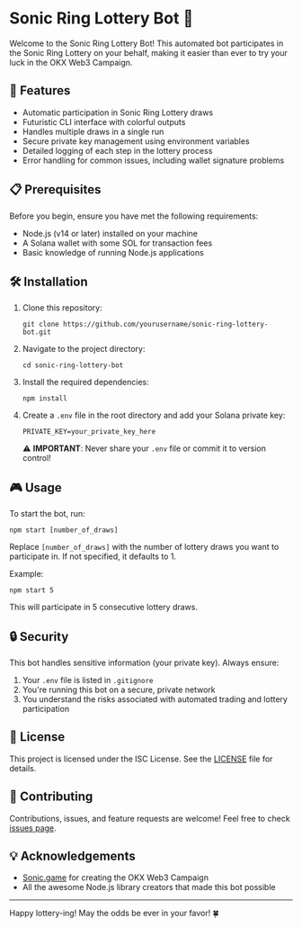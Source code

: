 # Sonic Ring Lottery Bot 🎰

Welcome to the Sonic Ring Lottery Bot! This automated bot participates in the Sonic Ring Lottery on your behalf, making it easier than ever to try your luck in the OKX Web3 Campaign.

## 🚀 Features

- Automatic participation in Sonic Ring Lottery draws
- Futuristic CLI interface with colorful outputs
- Handles multiple draws in a single run
- Secure private key management using environment variables
- Detailed logging of each step in the lottery process
- Error handling for common issues, including wallet signature problems

## 📋 Prerequisites

Before you begin, ensure you have met the following requirements:

- Node.js (v14 or later) installed on your machine
- A Solana wallet with some SOL for transaction fees
- Basic knowledge of running Node.js applications

## 🛠️ Installation

1. Clone this repository:
   ```
   git clone https://github.com/yourusername/sonic-ring-lottery-bot.git
   ```

2. Navigate to the project directory:
   ```
   cd sonic-ring-lottery-bot
   ```

3. Install the required dependencies:
   ```
   npm install
   ```

4. Create a `.env` file in the root directory and add your Solana private key:
   ```
   PRIVATE_KEY=your_private_key_here
   ```

   ⚠️ **IMPORTANT**: Never share your `.env` file or commit it to version control!

## 🎮 Usage

To start the bot, run:

```
npm start [number_of_draws]
```

Replace `[number_of_draws]` with the number of lottery draws you want to participate in. If not specified, it defaults to 1.

Example:
```
npm start 5
```

This will participate in 5 consecutive lottery draws.

## 🔒 Security

This bot handles sensitive information (your private key). Always ensure:

1. Your `.env` file is listed in `.gitignore`
2. You're running this bot on a secure, private network
3. You understand the risks associated with automated trading and lottery participation

## 📜 License

This project is licensed under the ISC License. See the [LICENSE](LICENSE) file for details.

## 🤝 Contributing

Contributions, issues, and feature requests are welcome! Feel free to check [issues page](https://github.com/yourusername/sonic-ring-lottery-bot/issues).

## 💡 Acknowledgements

- [Sonic.game](https://sonic.game) for creating the OKX Web3 Campaign
- All the awesome Node.js library creators that made this bot possible

---

Happy lottery-ing! May the odds be ever in your favor! 🍀
